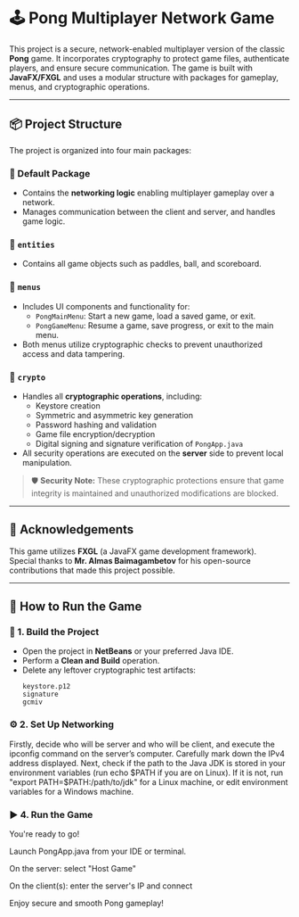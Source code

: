 # 🕹️ Pong Multiplayer Network Game

This project is a secure, network-enabled multiplayer version of the classic **Pong** game. It incorporates cryptography to protect game files, authenticate players, and ensure secure communication. The game is built with **JavaFX/FXGL** and uses a modular structure with packages for gameplay, menus, and cryptographic operations.

---

## 📦 Project Structure

The project is organized into four main packages:

### 🔹 Default Package
- Contains the **networking logic** enabling multiplayer gameplay over a network.
- Manages communication between the client and server, and handles game logic.

### 🔹 `entities`
- Contains all game objects such as paddles, ball, and scoreboard.

### 🔹 `menus`
- Includes UI components and functionality for:
  - `PongMainMenu`: Start a new game, load a saved game, or exit.
  - `PongGameMenu`: Resume a game, save progress, or exit to the main menu.
- Both menus utilize cryptographic checks to prevent unauthorized access and data tampering.

### 🔹 `crypto`
- Handles all **cryptographic operations**, including:
  - Keystore creation
  - Symmetric and asymmetric key generation
  - Password hashing and validation
  - Game file encryption/decryption
  - Digital signing and signature verification of `PongApp.java`
- All security operations are executed on the **server** side to prevent local manipulation.

> 🛡️ **Security Note:** These cryptographic protections ensure that game integrity is maintained and unauthorized modifications are blocked.

---

## 🙏 Acknowledgements

This game utilizes **FXGL** (a JavaFX game development framework).  
Special thanks to **Mr. Almas Baimagambetov** for his open-source contributions that made this project possible.

---

## 🚀 How to Run the Game

### 🧱 1. Build the Project

- Open the project in **NetBeans** or your preferred Java IDE.
- Perform a **Clean and Build** operation.
- Delete any leftover cryptographic test artifacts:
  ```text
  keystore.p12
  signature
  gcmiv

### ⚙️ 2. Set Up Networking
Firstly, decide who will be server and who will be client, and execute the ipconfig command on the server’s computer.
Carefully mark down the IPv4 address displayed. Next, check if the path to the Java JDK is stored in your environment variables 
(run echo $PATH if you are on Linux). If it is not, run "export PATH=$PATH:/path/to/jdk" for a Linux machine, or edit environment 
variables for a Windows machine.

### ▶️ 4. Run the Game
You're ready to go!

Launch PongApp.java from your IDE or terminal.

On the server: select "Host Game"

On the client(s): enter the server's IP and connect

Enjoy secure and smooth Pong gameplay!
